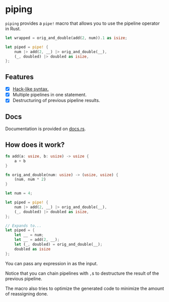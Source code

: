 # piping

`piping` provides a `pipe!` macro that allows you to use the pipeline operator in Rust.

```rs
let wrapped = orig_and_double(add(2, num)).1 as isize;

let piped = pipe! {
	num |> add(2, __) |> orig_and_double(__),
	(_, doubled) |> doubled as isize,
};
```

## Features

- [x] [Hack-like syntax.](https://docs.hhvm.com/hack/expressions-and-operators/pipe)
- [x] Multiple pipelines in one statement.
- [x] Destructuring of previous pipeline results.

## Docs

Documentation is provided on [docs.rs](https://docs.rs/piping).

## How does it work?

```rs
fn add(a: usize, b: usize) -> usize {
	a + b
}

fn orig_and_double(num: usize) -> (usize, usize) {
	(num, num * 2)
}

let num = 4;

let piped = pipe! {
	num |> add(2, __) |> orig_and_double(__),
	(_, doubled) |> doubled as isize,
};

// Expands to...
let piped = {
	let __ = num;
	let __ = add(2, __);
	let (_, doubled) = orig_and_double(__);
	doubled as isize
};
```

You can pass any expression in as the input.

Notice that you can chain pipelines with `,`s to destructure the result of the previous pipeline.

The macro also tries to optimize the generated code to minimize the amount of reassigning done.
